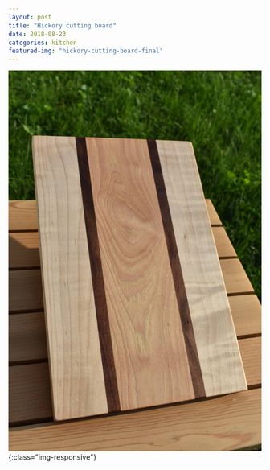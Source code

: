 ```yaml
---
layout: post
title: "Hickory cutting board"
date: 2018-08-23
categories: kitchen 
featured-img: "hickory-cutting-board-final"
---
```




![hickory-cutting-board-final](/assets/img/posts/hickory-cutting-board-final.jpg){:class="img-responsive"}

